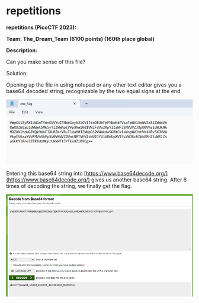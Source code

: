 # repetitions

**repetitions (PicoCTF 2023):**

**Team: The\_Dream\_Team (6100 points) (160th place global)**

**Description:**

Can you make sense of this file?

Solution:

Opening up the file in using notepad or any other text editor gives you a base64 decoded string, recognizable by the two equal signs at the end.

![Command-Line](<../.gitbook/assets/0 (6).png>)

Entering this base64 string into [https://www.base64decode.org/](https://www.base64decode.org/) gives us another base64 string. After 6 times of decoding the string, we finally get the flag.

![Command-Line](../.gitbook/assets/1.png)
